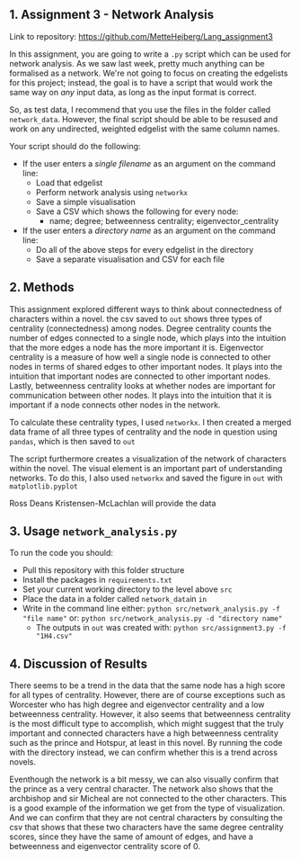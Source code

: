 ## 1. Assignment 3 - Network Analysis
Link to repository: https://github.com/MetteHejberg/Lang_assignment3

In this assignment, you are going to write a ```.py``` script which can be used for network analysis. As we saw last week, pretty much anything can be formalised as a network. We're not going to focus on creating the edgelists for this project; instead, the goal is to have a script that would work the same way on _any_ input data, as long as the input format is correct. 

So, as test data, I recommend that you use the files in the folder called ```network_data```. However, the final script should be able to be resused and work on any undirected, weighted edgelist with the same column names.

Your script should do the following:

- If the user enters a _single filename_ as an argument on the command line:
  - Load that edgelist
  - Perform network analysis using ```networkx```
  - Save a simple visualisation
  - Save a CSV which shows the following for every node:
    - name; degree; betweenness centrality; eigenvector_centrality
- If the user enters a _directory name_ as an argument on the command line:
  - Do all of the above steps for every edgelist in the directory
  - Save a separate visualisation and CSV for each file


## 2. Methods
This assignment explored different ways to think about connectedness of characters within a novel. the csv saved to ```out``` shows three types of centrality (connectedness) among nodes. Degree centrality counts the number of edges connected to a single node, which plays into the intuition that the more edges a node has the more important it is. Eigenvector centrality is a measure of how well a single node is connected to other nodes in terms of shared edges to other important nodes. It plays into the intuition that important nodes are connected to other important nodes. Lastly, betweenness centrality looks at whether nodes are important for communication between other nodes. It plays into the intuition that it is important if a node connects other nodes in the network.

To calculate these centrality types, I used ```networkx```. I then created a merged data frame of all three types of centrality and the node in question using ```pandas```, which is then saved to ```out``` 

The script furthermore creates a visualization of the network of characters within the novel. The visual element is an important part of understanding networks. To do this, I also used ```networkx``` and saved the figure in ```out``` with ```matplotlib.pyplot```

Ross Deans Kristensen-McLachlan will provide the data

## 3. Usage ```network_analysis.py```
To run the code you should:
- Pull this repository with this folder structure 
- Install the packages in ```requirements.txt```
- Set your current working directory to the level above ```src```
- Place the data in a folder called ```network_data```in ```in```
- Write in the command line either: ```python src/network_analysis.py -f "file name"``` or: ```python src/network_analysis.py -d "directory name"```
  - The outputs in ```out``` was created with: ```python src/assignment3.py -f "1H4.csv"```

## 4. Discussion of Results
There seems to be a trend in the data that the same node has a high score for all types of centrality. However, there are of course exceptions such as Worcester who has high degree and eigenvector centrality and a low betweenness centrality. However, it also seems that betweenness centrality is the most difficult type to accomplish, which might suggest that the truly important and connected characters have a high betweenness centrality such as the prince and Hotspur, at least in this novel. By running the code with the directory instead, we can confirm whether this is a trend across novels.

Eventhough the network is a bit messy, we can also visually confirm that the prince as a very central character. The network also shows that the archbishop and sir Micheal are not connected to the other characters. This is a good example of the information we get from the type of visualization. And we can confirm that they are not central characters by consulting the csv that shows that these two characters have the same degree centrality scores, since they have the same of amount of edges, and have a betweenness and eigenvector centrality score of 0. 
